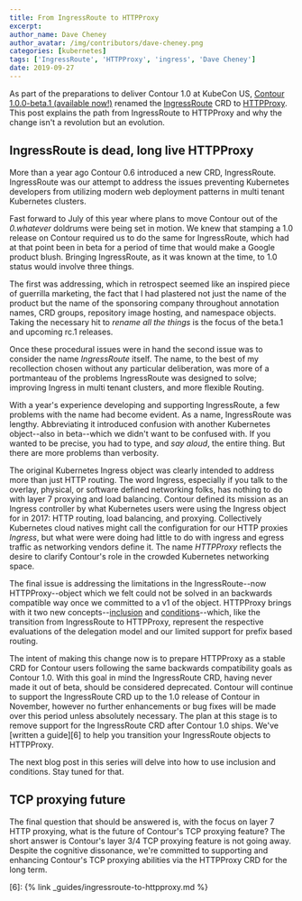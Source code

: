 ```yaml
---
title: From IngressRoute to HTTPProxy
excerpt: 
author_name: Dave Cheney
author_avatar: /img/contributors/dave-cheney.png
categories: [kubernetes]
tags: ['IngressRoute', 'HTTPProxy', 'ingress', 'Dave Cheney']
date: 2019-09-27
---
```


As part of the preparations to deliver Contour 1.0 at KubeCon US, [Contour 1.0.0-beta.1 (available now!)][1] renamed the [IngressRoute][2] CRD to [HTTPProxy][3].
This post explains the path from IngressRoute to HTTPProxy and why the change isn't a revolution but an evolution.

## IngressRoute is dead, long live HTTPProxy

More than a year ago Contour 0.6 introduced a new CRD, IngressRoute.
IngressRoute was our attempt to address the issues preventing Kubernetes developers from utilizing modern web deployment patterns in multi tenant Kubernetes clusters.

Fast forward to July of this year where plans to move Contour out of the _0.whatever_ doldrums were being set in motion.
We knew that stamping a 1.0 release on Contour required us to do the same for IngressRoute, which had at that point been in beta for a period of time that would make a Google product blush.
Bringing IngressRoute, as it was known at the time, to 1.0 status would involve three things.

The first was addressing, which in retrospect seemed like an inspired piece of guerrilla marketing, the fact that I had plastered not just the name of the product but the name of the sponsoring company throughout annotation names, CRD groups, repository image hosting, and namespace objects.
Taking the necessary hit to _rename all the things_ is the focus of the beta.1 and upcoming rc.1 releases.

Once these procedural issues were in hand the second issue was to consider the name _IngressRoute_ itself.
The name, to the best of my recollection chosen without any particular deliberation, was more of a portmanteau of the problems IngressRoute was designed to solve; improving Ingress in multi tenant clusters, and more flexible Routing.

With a year's experience developing and supporting IngressRoute, a few problems with the name had become evident.
As a name, IngressRoute was lengthy.
Abbreviating it introduced confusion with another Kubernetes object--also in beta--which we didn't want to be confused with.
If you wanted to be precise, you had to type, and _say aloud_, the entire thing.
But there are more problems than verbosity.

The original Kubernetes Ingress object was clearly intended to address more than just HTTP routing.
The word Ingress, especially if you talk to the overlay, physical, or software defined networking folks, has nothing to do with layer 7 proxying and load balancing.
Contour defined its mission as an Ingress controller by what Kubernetes users were using the Ingress object for in 2017: HTTP routing, load balancing, and proxying.
Collectively Kubernetes cloud natives might call the configuration for our HTTP proxies _Ingress_, but what were were doing had little to do with ingress and egress traffic as networking vendors define it.
The name _HTTPProxy_ reflects the desire to clarify Contour's role in the crowded Kubernetes networking space.

The final issue is addressing the limitations in the IngressRoute--now HTTPProxy--object which we felt could not be solved in an backwards compatible way once we committed to a v1 of the object.
HTTPProxy brings with it two new concepts--[inclusion][4] and [conditions][5]--which, like the transition from IngressRoute to HTTPProxy, represent the respective evaluations of the delegation model and our limited support for prefix based routing.

The intent of making this change now is to prepare HTTPProxy as a stable CRD for Contour users following the same backwards compatibility goals as Contour 1.0.
With this goal in mind the IngressRoute CRD, having never made it out of beta, should be considered deprecated.
Contour will continue to support the IngressRoute CRD up to the 1.0 release of Contour in November, however no further enhancements or bug fixes will be made over this period unless absolutely necessary.
The plan at this stage is to remove support for the IngressRoute CRD after Contour 1.0 ships.
We've [written a guide][6] to help you transition your IngressRoute objects to HTTPProxy.

The next blog post in this series will delve into how to use inclusion and conditions.
Stay tuned for that. 

## TCP proxying future

The final question that should be answered is, with the focus on layer 7 HTTP proxying, what is the future of Contour's TCP proxying feature?
The short answer is Contour's layer 3/4 TCP proxying feature is not going away.
Despite the cognitive dissonance, we're committed to supporting and enhancing Contour's TCP proxying abilities via the HTTPProxy CRD for the long term.

[1]: {{site.github.repository_url}}/releases/tag/v1.0.0-beta.1
[2]: {{site.github.repository_url}}/blob/v1.0.0-beta.1/docs/ingressroute.md
[3]: {{site.github.repository_url}}/blob/v1.0.0-beta.1/docs/httpproxy.md
[4]: {{site.github.repository_url}}/blob/v1.0.0-beta.1/docs/httpproxy.md#httpproxy-inclusion
[5]: {{site.github.repository_url}}/blob/v1.0.0-beta.1/docs/httpproxy.md#conditions
[6]: {% link _guides/ingressroute-to-httpproxy.md %}